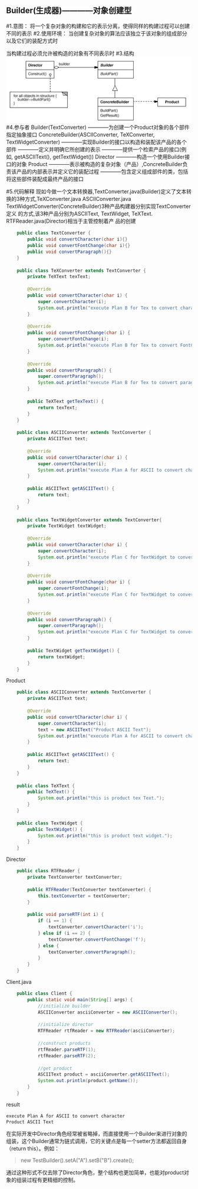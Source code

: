 Builder(生成器)————对象创建型
------------------------------------
#1.意图：
将一个复杂对象的构建和它的表示分离，使得同样的构建过程可以创建不同的表示
#2.使用环境：
当创建复杂对象的算法应该独立于该对象的组成部分以及它们的装配方式时
    
当构建过程必须允许被构造的对象有不同表示时
#3.结构
![github](https://github.com/IceDcap/Gof-DesignPatterns/blob/master/uml/Builder.JPG "Builder")
#4.参与者
    Builder(TextConverter)
        ————为创建一个Product对象的各个部件指定抽象接口
    ConcreteBuilder(ASCIIConverter, TeXConverter, TextWidgetConverter)
        ————实现Builder的接口以构造和装配该产品的各个部件
        ————定义并明确它所创建的表示
        ————提供一个检索产品的接口(例如, getASCIIText(), getTextWidget())
    Director
        ————构造一个使用Builder接口的对象
    Product
        ————表示被构造的复杂对象（产品）,ConcreteBuilder负责该产品的内部表示并定义它的装配过程
        ————包含定义组成部件的类，包括将这些部件装配成最终产品的接口
        
#5.代码解释
现如今做一个文本转换器,TextConverter.java(Builder)定义了文本转换的3种方式,TeXConverter.java 
ASCIIConverter.java TextWidgetConverter(ConcreteBuilder)3种产品构建器分别实现TextConverter定义
的方式,该3种产品分别为ASCIIText, TextWidget, TeXText. RTFReader.java(Director)相当于主管控制着产
品的创建

```Java
    public class TextConverter {
        public void convertCharacter(char i){}
        public void convertFontChange(char i){}
        public void convertParagraph(){}
    }
    
    public class TeXConverter extends TextConverter {
        private TeXText texText;
    
        @Override
        public void convertCharacter(char i) {
            super.convertCharacter(i);
            System.out.println("execute Plan B for Tex to convert character");
        }
    
        @Override
        public void convertFontChange(char i) {
            super.convertFontChange(i);
            System.out.println("execute Plan B for Tex to convert FontChange");
        }
    
        @Override
        public void convertParagraph() {
            super.convertParagraph();
            System.out.println("execute Plan B for Tex to convert paragraph");
        }
    
        public TeXText getTexText() {
            return texText;
        }
    }
    
    public class ASCIIConverter extends TextConverter {
        private ASCIIText text;
    
        @Override
        public void convertCharacter(char i) {
            super.convertCharacter(i);
            System.out.println("execute Plan A for ASCII to convert character");
        }
    
        public ASCIIText getASCIIText() {
            return text;
        }
    }
    
    public class TextWidgetConverter extends TextConverter{
        private TextWidget textWidget;
    
        @Override
        public void convertCharacter(char i) {
            super.convertCharacter(i);
            System.out.println("execute Plan C for TextWidget to convert character");
        }
    
        @Override
        public void convertFontChange(char i) {
            super.convertFontChange(i);
            System.out.println("execute Plan C for TextWidget to convert FontChange");
        }
    
        @Override
        public void convertParagraph() {
            super.convertParagraph();
            System.out.println("execute Plan C for TextWidget to convert paragraph");
        }
    
        public TextWidget getTextWidget() {
            return textWidget;
        }
    }
```

Product

```Java
    public class ASCIIConverter extends TextConverter {
        private ASCIIText text;
    
        @Override
        public void convertCharacter(char i) {
            super.convertCharacter(i);
            text = new ASCIIText("Product ASCII Text");
            System.out.println("execute Plan A for ASCII to convert character");
        }
    
        public ASCIIText getASCIIText() {
            return text;
        }
    }
    
    public class TeXText {
        public TeXText() {
            System.out.println("this is product tex Text.");
        }
    }
    
    public class TextWidget {
        public TextWidget() {
            System.out.println("this is product text widget.");
        }
    }
```

Director

```Java
    public class RTFReader {
        private TextConverter textConverter;
    
        public RTFReader(TextConverter textConverter) {
            this.textConverter = textConverter;
        }
    
        public void parseRTF(int i) {
            if (i == 1) {
                textConverter.convertCharacter('i');
            } else if (i == 2) {
                textConverter.convertFontChange('f');
            } else {
                textConverter.convertParagraph();
            }
        }
    }
```

Client.java

```Java
    public class Client {
        public static void main(String[] args) {
            //initialize builder
            ASCIIConverter asciiConverter = new ASCIIConverter();
    
            //initialize director
            RTFReader rtfReader = new RTFReader(asciiConverter);
    
            //construct products
            rtfReader.parseRTF(1);
            rtfReader.parseRTF(2);
    
            //get product
            ASCIIText product = asciiConverter.getASCIIText();
            System.out.println(product.getName());
        }
    }
```

result

    execute Plan A for ASCII to convert character
    Product ASCII Text
    
    
在实际开发中Director角色经常被省略掉，而直接使用一个Builder来进行对象的组装，这个Builder通常为链式调用，它的关键点是每一个setter方法都返回自身（return this）。例如：

> new TestBuilder().setA("A").setB("B").create();

通过这种形式不仅去除了Director角色，整个结构也更加简单，也能对product对象的组装过程有更精细的控制。